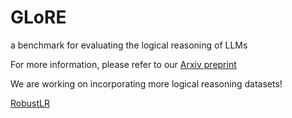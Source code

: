 # GLoRE
a benchmark for evaluating the logical reasoning of LLMs

For more information, please refer to our [Arxiv preprint](https://arxiv.org/abs/2310.09107)

We are working on incorporating more logical reasoning datasets!

[RobustLR](https://github.com/INK-USC/RobustLR)
